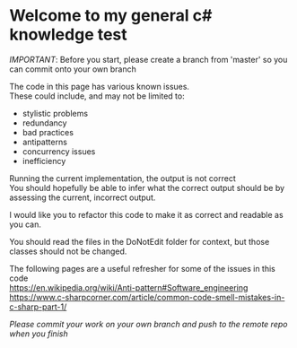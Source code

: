 # Welcome to my general c# knowledge test

*IMPORTANT*: Before you start, please create a branch from 'master' so you can commit onto your own branch

The code in this page has various known issues.   
These could include, and may not be limited to:  
* stylistic problems
* redundancy
* bad practices
* antipatterns
* concurrency issues
* inefficiency
    
Running the current implementation, the output is not correct  
You should hopefully be able to infer what the correct output should be by assessing the current, incorrect output.

I would like you to refactor this code to make it as correct and readable as you can.

You should read the files in the DoNotEdit folder for context, but those classes should not be changed.

The following pages are a useful refresher for some of the issues in this code  
https://en.wikipedia.org/wiki/Anti-pattern#Software_engineering  
https://www.c-sharpcorner.com/article/common-code-smell-mistakes-in-c-sharp-part-1/  
 
 *Please commit your work on your own branch and push to the remote repo when you finish*
